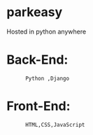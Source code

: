 # parkeasy
Hosted in python anywhere
# Back-End:
          Python ,Django 
# Front-End:
          HTML,CSS,JavaScript
